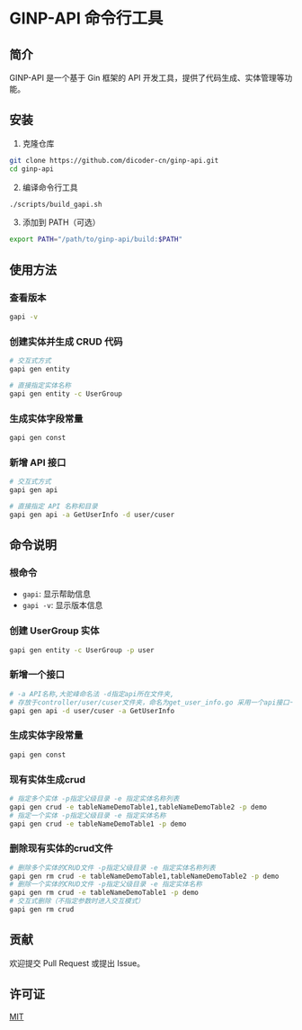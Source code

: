 # GINP-API 命令行工具

## 简介

GINP-API 是一个基于 Gin 框架的 API 开发工具，提供了代码生成、实体管理等功能。

## 安装

1. 克隆仓库
```bash
git clone https://github.com/dicoder-cn/ginp-api.git
cd ginp-api
```

2. 编译命令行工具
```bash
./scripts/build_gapi.sh
```

3. 添加到 PATH（可选）
```bash
export PATH="/path/to/ginp-api/build:$PATH"
```

## 使用方法

### 查看版本
```bash
gapi -v
```

### 创建实体并生成 CRUD 代码
```bash
# 交互式方式
gapi gen entity

# 直接指定实体名称
gapi gen entity -c UserGroup
```

### 生成实体字段常量
```bash
gapi gen const
```

### 新增 API 接口
```bash
# 交互式方式
gapi gen api

# 直接指定 API 名称和目录
gapi gen api -a GetUserInfo -d user/cuser
```

## 命令说明

### 根命令
- `gapi`: 显示帮助信息
- `gapi -v`: 显示版本信息

### 创建 UserGroup 实体
```bash
gapi gen entity -c UserGroup -p user
```

### 新增一个接口
```bash
# -a API名称,大驼峰命名法 -d指定api所在文件夹,
# 存放于controller/user/cuser文件夹，命名为get_user_info.go 采用一个api接口一个文件的方式
gapi gen api -d user/cuser -a GetUserInfo 
```

### 生成实体字段常量  
```bash 
gapi gen const 
```

### 现有实体生成crud
```bash
# 指定多个实体 -p指定父级目录 -e 指定实体名称列表
gapi gen crud -e tableNameDemoTable1,tableNameDemoTable2 -p demo
# 指定一个实体 -p指定父级目录 -e 指定实体名称
gapi gen crud -e tableNameDemoTable1 -p demo
```

### 删除现有实体的crud文件
```bash
# 删除多个实体的CRUD文件 -p指定父级目录 -e 指定实体名称列表
gapi gen rm crud -e tableNameDemoTable1,tableNameDemoTable2 -p demo
# 删除一个实体的CRUD文件 -p指定父级目录 -e 指定实体名称
gapi gen rm crud -e tableNameDemoTable1 -p demo
# 交互式删除（不指定参数时进入交互模式）
gapi gen rm crud
```

## 贡献

欢迎提交 Pull Request 或提出 Issue。

## 许可证

[MIT](LICENSE)